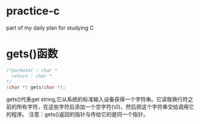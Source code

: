# practice-c
part of my daily plan for studying C

# gets()函数
```c
/*parmater : char *
  return : char *
*/
(char *) gets(char *);
```
gets()代表get string,它从系统的标准输入设备获得一个字符串。它读取换行符之前的所有字符，在这些字符后添加一个空字符(\0)，然后把这个字符串交给调用它的程序。
注意：gets()返回的指针与传给它的是同一个指针。
